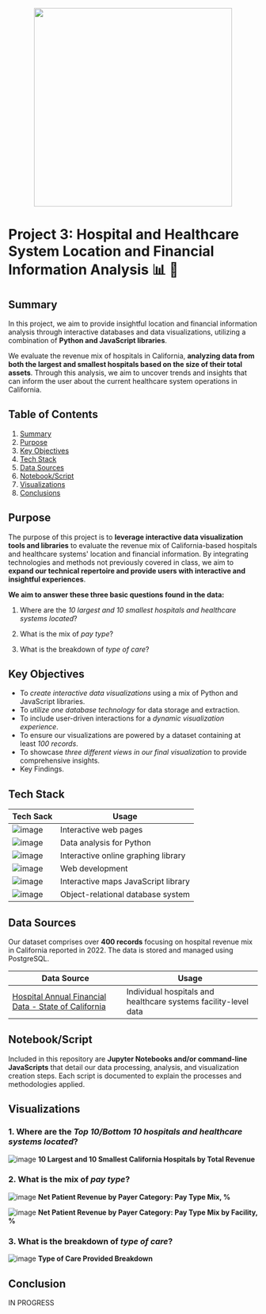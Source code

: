 <p align="center">
  <img width="400" height="400" src="https://github.com/manuel-sosa/project3_data_viz/blob/main/07_Miscellaneous/cali-map.png">
</p>

# Project 3: Hospital and Healthcare System Location and Financial Information Analysis :bar_chart: :hospital:

## Summary
In this project, we aim to provide insightful location and financial information analysis through interactive databases and data visualizations, utilizing a combination of **Python and JavaScript libraries**. 

We evaluate the revenue mix of hospitals in California, **analyzing data from both the largest and smallest hospitals based on the size of their total assets**. Through this analysis, we aim to uncover trends and insights that can inform the user about the current healthcare system operations in California.

## Table of Contents
1. [Summary](#summary)
2. [Purpose](#purpose)
3. [Key Objectives](#key-objectives)
4. [Tech Stack](#tech-stack)
5. [Data Sources](#data-sources)
6. [Notebook/Script](#notebookscript)
7. [Visualizations](#visualizations)
8. [Conclusions](#conclusions)

## Purpose
The purpose of this project is to **leverage interactive data visualization tools and libraries** to evaluate the revenue mix of California-based hospitals and healthcare systems' location and financial information. By integrating technologies and methods not previously covered in class, we aim to **expand our technical repertoire and provide users with interactive and insightful experiences**.

**We aim to answer these three basic questions found in the data:**
1. Where are the *10 largest and 10 smallest hospitals and healthcare systems located*?

2. What is the mix of *pay type*? 

3. What is the breakdown of *type of care*?

## Key Objectives
- To *create interactive data visualizations* using a mix of Python and JavaScript libraries.
- To *utilize one database technology* for data storage and extraction.
- To include user-driven interactions for a *dynamic visualization experience*.
- To ensure our visualizations are powered by a dataset containing at least *100 records*.
- To showcase *three different views in our final visualization* to provide comprehensive insights.
- Key Findings.

## Tech Stack
| Tech Sack | Usage |
| ------------- | ------------- |
|![image](https://github.com/manuel-sosa/project3_data_viz/blob/main/07_Miscellaneous/javascript.png)  | Interactive web pages |
| ![image](https://github.com/manuel-sosa/project3_data_viz/blob/main/07_Miscellaneous/pandas.png) | Data analysis for Python  |
| ![image](https://github.com/manuel-sosa/project3_data_viz/blob/main/07_Miscellaneous/plotly.png) | Interactive online graphing library  |
| ![image](https://github.com/manuel-sosa/project3_data_viz/blob/main/07_Miscellaneous/node.js.png) | Web development |
| ![image](https://github.com/manuel-sosa/project3_data_viz/blob/main/07_Miscellaneous/leaflet.png) | Interactive maps JavaScript library |
| ![image](https://github.com/manuel-sosa/project3_data_viz/blob/main/07_Miscellaneous/postgresql-logo2.png) | Object-relational database system |

## Data Sources
Our dataset comprises over **400 records** focusing on hospital revenue mix in California reported in 2022. The data is stored and managed using PostgreSQL.

| Data Source  | Usage |
| ------------- | ------------- |
| [Hospital Annual Financial Data - State of California](https://catalog.data.gov/dataset/hospital-annual-financial-data-selected-data-pivot-tables-a3e84)  | Individual hospitals and healthcare systems facility-level data |

## Notebook/Script
Included in this repository are **Jupyter Notebooks and/or command-line JavaScripts** that detail our data processing, analysis, and visualization creation steps. Each script is documented to explain the processes and methodologies applied.

## Visualizations
### 1. Where are the *Top 10/Bottom 10 hospitals and healthcare systems located*?
![image](https://github.com/manuel-sosa/project3_data_viz/blob/main/07_Miscellaneous/hospitals-map.png)
**10 Largest and 10 Smallest California Hospitals by Total Revenue**

### 2. What is the mix of *pay type*? 
![image](https://github.com/manuel-sosa/project3_data_viz/blob/main/07_Miscellaneous/pay-type-mix.png)
**Net Patient Revenue by Payer Category: Pay Type Mix, %**


![image](https://github.com/manuel-sosa/project3_data_viz/blob/main/07_Miscellaneous/pay-type-mix-by-facility.png)
**Net Patient Revenue by Payer Category: Pay Type Mix by Facility, %**

### 3. What is the breakdown of *type of care*?
![image](https://github.com/manuel-sosa/project3_data_viz/blob/main/07_Miscellaneous/type-of-care.png)
**Type of Care Provided Breakdown**

## Conclusion
IN PROGRESS
